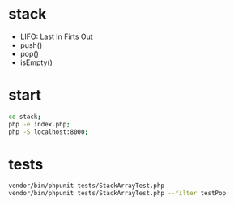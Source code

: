 # stack
- LIFO: Last In Firts Out
- push() 
- pop()
- isEmpty()

# start
```bash
cd stack;
php -e index.php;
php -S localhost:8000; 
```

# tests
```bash
vendor/bin/phpunit tests/StackArrayTest.php
vendor/bin/phpunit tests/StackArrayTest.php --filter testPop
```